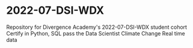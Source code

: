 # 2022-07-DSI-WDX
Repository for Divergence Academy's 2022-07-DSI-WDX student cohort
Certify in Python, SQL
pass the Data Scientist
Climate Change
Real time data
